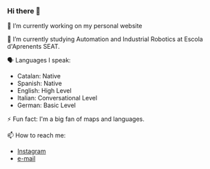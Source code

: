 ### Hi there 👋
<p>🔭 I’m currently working on my personal website</p>
<p>🌱 I’m currently studying Automation and Industrial Robotics at Escola d'Aprenents SEAT.</p>
<p>🗣 Languages I speak:</p>
<ul>
  <li>Catalan: Native</li>
  <li>Spanish: Native</li>
  <li>English: High Level</li>
  <li>Italian: Conversational Level</li>
  <li>German: Basic Level</li>
</ul>
<!--fer grafica per mostrar el nivell de cada llengua-->
<p>⚡ Fun fact: I'm a big fan of maps and languages.</p>
<p>📫 How to reach me:</p> 
<ul>
  <li> <a href="www.instagram.com/seergicureero" target="_blank">Instagram</a> </li>
  <li> <a href="mailto:sergicurero@gmail.com" target="_blank">e-mail</a> </li>
</ul>




<!--
**SeergiCureero/SeergiCureero** is a ✨ _special_ ✨ repository because its `README.md` (this file) appears on your GitHub profile.

Here are some ideas to get you started:

- 🔭 I’m currently working on ...
- 🌱 I’m currently learning ...
- 👯 I’m looking to collaborate on ...
- 🤔 I’m looking for help with ...
- 💬 Ask me about ...
- 📫 How to reach me: ...
- 😄 Pronouns: ...
- ⚡ Fun fact: ...
-->
